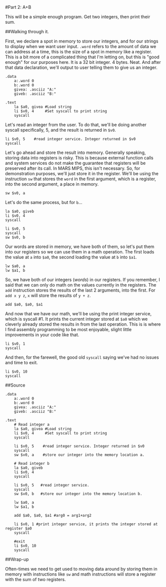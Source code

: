 <!-- Part 2 -->
#Part 2: A+B

This will be a simple enough program. Get two integers, then print their sum.

##Walking through it.

First, we declare a spot in memory to store our integers, and for our 
strings to display when we want user input. ``.word`` refers to the amount of
data we can address at a time, this is the size of a spot in memory like a
register. This is a bit more of a complicated thing that I'm letting on, but
this is "good enough" for our purposes here. It is a 32 bit integer. 4 bytes.
Neat. And after that data declaration, we'll output to user telling them to
give us an integer.

    .data
	    a:.word 0
	    b:.word 0
	    givea: .asciiz "A:"
	    giveb: .asciiz "B:"

    .text
	    la $a0, givea #Load string
	    li $v0, 4     #Set syscall to print string
	    syscall

Let's read an integer from the user. To do that, we'll be doing another syscall
specifically, 5, and the result is returned in ``$v0``.

	li $v0, 5    #read integer service. Integer returned in $v0
	syscall

Let's go ahead and store the result into memory. Generally speaking, storing
data into registers is risky. This is because external function calls and
system services do not make the guarantee that registers will be preserved
after its call. In MARS MIPS, this isn't necessary. So, for demonstration
purposes, we'll just store it in the register. We'll be using the
instruction ``sw`` that stores the ``word`` in the first argument, which is a
register, into the second argument, a place in memory.

    sw $v0, a

Let's do the same process, but for ``b``...

	la $a0, giveb
	li $v0, 4
	syscall

	li $v0, 5
	syscall
	sw $v0, b

Our words are stored in memory, we have both of them, so let's put them into
our registers so we can use them in a math operation. The first loads the value
at ``a`` into ``$a0``, the second loading the value at ``b`` into ``$a1``.

	lw $a0, a
	lw $a1, b

So, we have both of our integers (*words*) in our registers. If you remember,
I said that we can only do math on the values currently in the registers. 
The ``add`` instruction stores the results of the last 2 arguments,
into the first. For ``add x y z``, ``x`` will store the results of ``y + z``.

    add $a0, $a0, $a1

And now that we have our math, we'll be using the print integer service, which
is syscall \#1. It prints the current integer stored at ``$a0`` which we
cleverly already stored the results in from the last operation. This is is
where I find assembly programming to be most enjoyable, slight little
improvements in your code like that.

	li $v0, 1 
	syscall

And then, for the farewell, the good old ``syscall`` saying we've had no
issues and time to exit.

	li $v0, 10
	syscall

##Source

    .data
	    a:.word 0
	    b:.word 0
	    givea: .asciiz "A:"
	    giveb: .asciiz "B:"

    .text
	    # Read integer a
	    la $a0, givea #Load string
	    li $v0, 4     #Set syscall to print string
	    syscall
	
	    li $v0, 5    #read integer service. Integer returned in $v0
	    syscall
	    sw $v0, a    #store our integer into the memory location a.
	
	    # Read integer b
	    la $a0, giveb
	    li $v0, 4
	    syscall
	
	    li $v0, 5   #read integer service.
	    syscall
	    sw $v0, b   #store our integer into the memory location b.
	
	    lw $a0, a
	    lw $a1, b
	
	    add $a0, $a0, $a1 #arg0 = arg1+arg2
	
	    li $v0, 1 #print integer service, it prints the integer stored at register $a0
	    syscall
	
	    #exit	
	    li $v0, 10
	    syscall

##Wrap-up

Often-times we need to get used to moving data around by storing them in
memory with instructions like ``sw`` and math instructions will store
a register with the sum of two registers.
